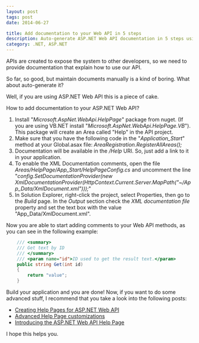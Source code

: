 ```yaml
---
layout: post
tags: post
date: 2014-06-27

title: Add documentation to your Web API in 5 steps
description: Auto-generate ASP.NET Web API documentation in 5 steps using HelpPage package. Create XML comments and interactive API docs effortlessly.
category: .NET, ASP.NET
---
```


APIs are created to expose the system to other developers, so we need to provide documentation that explain how to use our API.

So far, so good, but maintain documents manually is a kind of boring. What about auto-generate it?

Well, if you are using ASP.NET Web API this is a piece of cake.

How to add documentation to your ASP.NET Web API?

1. Install "_Microsoft.AspNet.WebApi.HelpPage_" package from nuget. (If you are using VB.NET install "_Microsoft.AspNet.WebApi.HelpPage.VB_"). This package will create an Area called "Help" in the API project.
2. Make sure that you have the following code in the "_Application_Start_" method at your Global.asax file: _AreaRegistration.RegisterAllAreas();_
3. Documentation will be available in the _/Help_ URI. So, just add a link to it in your application.
4. To enable the XML Documentation comments, open the file _Areas/HelpPage/App_Start/HelpPageConfig.cs_ and uncomment the line "_config.SetDocumentationProvider(new XmlDocumentationProvider(HttpContext.Current.Server.MapPath("~/App_Data/XmlDocument.xml")));_"
5. In Solution Explorer, right-click the project, select Properties, then go to the _Build_ page. In the _Output_ section check the _XML documentation file_ property and set the text box with the value "App_Data/XmlDocument.xml".

Now you are able to start adding comments to your Web API methods, as you can see in the following example:

```csharp
    /// <summary>
    /// Get text by ID
    /// </summary>
    /// <param name="id">ID used to get the result text.</param>
    public string Get(int id)
    {
        return "value";
    }
```

Build your application and you are done! Now, if you want to do some advanced stuff, I recommend that you take a look into the following posts:

- [Creating Help Pages for ASP.NET Web API](http://www.asp.net/web-api/overview/creating-web-apis/creating-api-help-pages)
- [Advanced Help Page customizations](http://blogs.msdn.com/b/yaohuang1/archive/2012/12/10/asp-net-web-api-help-page-part-3-advanced-help-page-customizations.aspx)
- [Introducing the ASP.NET Web API Help Page](http://blogs.msdn.com/b/yaohuang1/archive/2012/08/15/introducing-the-asp-net-web-api-help-page-preview.aspx)

I hope this helps you.
